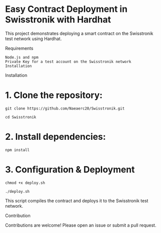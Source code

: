 # Easy Contract Deployment in Swisstronik with Hardhat

This project demonstrates deploying a smart contract on the Swisstronik test network using Hardhat.

Requirements
```shell
Node.js and npm
Private Key for a test account on the Swisstronik network
Installation
```

Installation
# 1. Clone the repository:
```shell
git clone https://github.com/Naeaerc20/Swisstronik.git

cd Swisstronik
```

# 2. Install dependencies:
```shell
npm install
```

# 3. Configuration & Deployment
```shell
chmod +x deploy.sh

./deploy.sh
```

This script compiles the contract and deploys it to the Swisstronik test network.

Contribution

Contributions are welcome! Please open an issue or submit a pull request.
